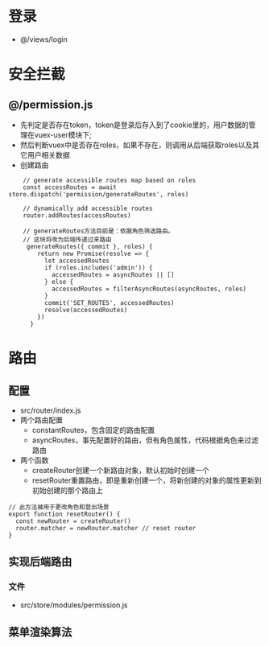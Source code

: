 # 登录
- @/views/login

# 安全拦截
## @/permission.js
- 先判定是否存在token，token是登录后存入到了cookie里的，用户数据的管理在vuex-user模块下;
- 然后判断vuex中是否存在roles，如果不存在，则调用从后端获取roles以及其它用户相关数据
- 创建路由
````
    // generate accessible routes map based on roles
    const accessRoutes = await store.dispatch('permission/generateRoutes', roles)

    // dynamically add accessible routes
    router.addRoutes(accessRoutes)

    // generateRoutes方法目前是：依据角色筛选路由。
    // 这块将改为后端传递过来路由
     generateRoutes({ commit }, roles) {
        return new Promise(resolve => {
          let accessedRoutes
          if (roles.includes('admin')) {
            accessedRoutes = asyncRoutes || []
          } else {
            accessedRoutes = filterAsyncRoutes(asyncRoutes, roles)
          }
          commit('SET_ROUTES', accessedRoutes)
          resolve(accessedRoutes)
        })
      }
````    

# 路由
## 配置
- src/router/index.js
- 两个路由配置
    - constantRoutes，包含固定的路由配置
    - asyncRoutes，事先配置好的路由，但有角色属性，代码根据角色来过滤路由
- 两个函数
    - createRouter创建一个新路由对象，默认初始时创建一个
    - resetRouter重置路由，即是重新创建一个，将新创建的对象的属性更新到初始创建的那个路由上
`````
// 此方法被用于更改角色和登出场景
export function resetRouter() {
  const newRouter = createRouter()
  router.matcher = newRouter.matcher // reset router
}
`````
## 实现后端路由
### 文件
- src/store/modules/permission.js

## 菜单渲染算法



    

